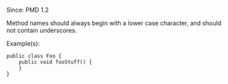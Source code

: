 Since: PMD 1.2

Method names should always begin with a lower case character, and should not contain underscores.

Example(s):
```
public class Foo {
    public void fooStuff() {
    }
}
```
